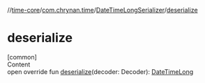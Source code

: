 //[time-core](../../../index.md)/[com.chrynan.time](../index.md)/[DateTimeLongSerializer](index.md)/[deserialize](deserialize.md)



# deserialize  
[common]  
Content  
open override fun [deserialize](deserialize.md)(decoder: Decoder): [DateTimeLong](../-date-time-long/index.md)  




